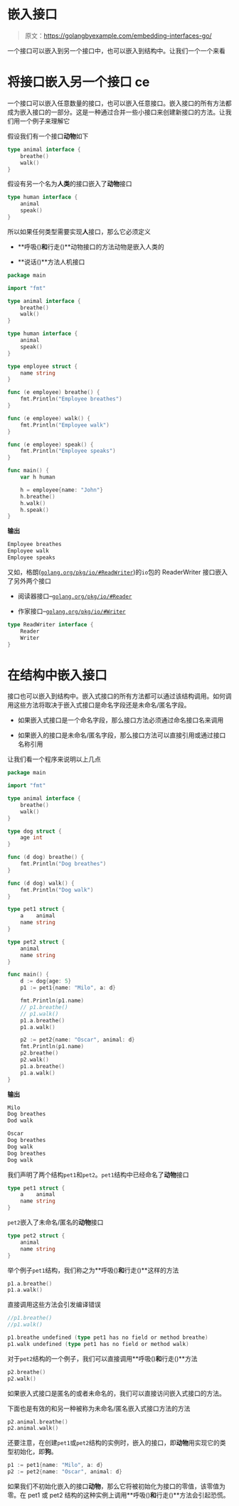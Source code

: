 # 嵌入接口

> 原文：<https://golangbyexample.com/embedding-interfaces-go/>

一个接口可以嵌入到另一个接口中，也可以嵌入到结构中。让我们一个一个来看

# **将接口嵌入另一个接口** ce

一个接口可以嵌入任意数量的接口，也可以嵌入任意接口。嵌入接口的所有方法都成为嵌入接口的一部分。这是一种通过合并一些小接口来创建新接口的方法。让我们用一个例子来理解它

假设我们有一个接口**动物**如下

```go
type animal interface {
    breathe()
    walk()
}
```

假设有另一个名为**人类**的接口嵌入了**动物**接口

```go
type human interface {
    animal
    speak()
}
```

所以如果任何类型需要实现**人**接口，那么它必须定义

*   **呼吸()**和**行走()**动物接口的方法动物是嵌入人类的

*   **说话()**方法人机接口

```go
package main

import "fmt"

type animal interface {
	breathe()
	walk()
}

type human interface {
	animal
	speak()
}

type employee struct {
	name string
}

func (e employee) breathe() {
	fmt.Println("Employee breathes")
}

func (e employee) walk() {
	fmt.Println("Employee walk")
}

func (e employee) speak() {
	fmt.Println("Employee speaks")
}

func main() {
	var h human

	h = employee{name: "John"}
	h.breathe()
	h.walk()
	h.speak()
}
```

**输出**

```go
Employee breathes
Employee walk
Employee speaks
```

又如，格朗([`golang.org/pkg/io/#ReadWriter`](https://golang.org/pkg/io/#ReadWriter))的`io`包的 ReaderWriter 接口嵌入了另外两个接口

*   阅读器接口–[`golang.org/pkg/io/#Reader`](https://golang.org/pkg/io/#Reader)

*   作家接口–[`golang.org/pkg/io/#Writer`](https://golang.org/pkg/io/#Writer)

```go
type ReadWriter interface {
    Reader
    Writer
}
```

# **在结构中嵌入接口**

接口也可以嵌入到结构中。嵌入式接口的所有方法都可以通过该结构调用。如何调用这些方法将取决于嵌入式接口是命名字段还是未命名/匿名字段。

*   如果嵌入式接口是一个命名字段，那么接口方法必须通过命名接口名来调用

*   如果嵌入的接口是未命名/匿名字段，那么接口方法可以直接引用或通过接口名称引用

让我们看一个程序来说明以上几点

```go
package main

import "fmt"

type animal interface {
    breathe()
    walk()
}

type dog struct {
    age int
}

func (d dog) breathe() {
    fmt.Println("Dog breathes")
}

func (d dog) walk() {
    fmt.Println("Dog walk")
}

type pet1 struct {
    a    animal
    name string
}

type pet2 struct {
    animal
    name string
}

func main() {
    d := dog{age: 5}
    p1 := pet1{name: "Milo", a: d}

    fmt.Println(p1.name)
    // p1.breathe()
    // p1.walk()
    p1.a.breathe()
    p1.a.walk()

    p2 := pet2{name: "Oscar", animal: d}
    fmt.Println(p1.name)
    p2.breathe()
    p2.walk()
    p1.a.breathe()
    p1.a.walk()
}
```

**输出**

```go
Milo
Dog breathes
Dod walk

Oscar
Dog breathes
Dog walk
Dog breathes
Dog walk
```

我们声明了两个结构`pet1`和`pet2`。`pet1`结构中已经命名了**动物**接口

```go
type pet1 struct {
    a    animal
    name string
}
```

`pet2`嵌入了未命名/匿名的**动物**接口

```go
type pet2 struct {
    animal
    name string
}
```

举个例子`pet1`结构，我们称之为**呼吸()**和**行走()**这样的方法

```go
p1.a.breathe()
p1.a.walk()
```

直接调用这些方法会引发编译错误

```go
//p1.breathe()
//p1.walk()
```

```go
p1.breathe undefined (type pet1 has no field or method breathe)
p1.walk undefined (type pet1 has no field or method walk)
```

对于`pet2`结构的一个例子，我们可以直接调用**呼吸()**和**行走()**方法

```go
p2.breathe()
p2.walk()
```

如果嵌入式接口是匿名的或者未命名的，我们可以直接访问嵌入式接口的方法。

下面也是有效的和另一种被称为未命名/匿名嵌入式接口方法的方法

```go
p2.animal.breathe()
p2.animal.walk()
```

还要注意，在创建`pet1`或`pet2`结构的实例时，嵌入的接口，即**动物**用实现它的类型初始化，即**狗**。

```go
p1 := pet1{name: "Milo", a: d}
p2 := pet2{name: "Oscar", animal: d}
```

如果我们不初始化嵌入的接口**动物**，那么它将被初始化为接口的零值，该零值为零。在 pet1 或 pet2 结构的这种实例上调用**呼吸()**和**行走()**方法会引起恐慌。